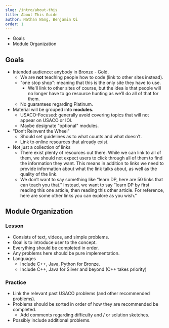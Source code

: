 ```yaml
---
slug: /intro/about-this
title: About This Guide
author: Nathan Wang, Benjamin Qi
order: 1
---
```


 - Goals
 - Module Organization

<!-- END DESCRIPTION -->

## Goals

 - Intended audience: anybody in Bronze - Gold.
   - We are **not** teaching people how to code (link to other sites instead).
   - "one stop shop": meaning that this is the only site they have to use. 
     - We'll link to other sites of course, but the idea is that people will no longer have to go resource hunting as we’ll do all of that for them. 
   - No guarantees regarding Platinum.
 - Material will be grouped into **modules.**
   - USACO-Focused: generally avoid covering topics that will not appear on USACO or IOI.
   - Maybe designate "optional" modules.
 - "Don’t Reinvent the Wheel"
   - Should set guidelines as to what counts and what doesn’t.
   - Link to online resources that already exist.
 - Not just a collection of links
   - There exist plenty of resources out there. While we can link to all of them, we should not expect users to click through all of them to find the information they want. This means in addition to links we need to provide information about what the link talks about, as well as the quality of the link.
   - We don’t want to say something like “learn DP, here are 50 links that can teach you that.” Instead, we want to say “learn DP by first reading this one article, then reading this other article. For reference, here are some other links you can explore as you wish.”

## Module Organization

### Lesson

 - Consists of text, videos, and simple problems.
 - Goal is to introduce user to the concept.
 - Everything should be completed in order.
 - Any problems here should be pure implementation.
 - Languages
   - Include C++, Java, Python for Bronze.
   - Include C++, Java for Silver and beyond (C++ takes priority)

### Practice

 - Link the relevant past USACO problems (and other recommended problems). 
 - Problems should be sorted in order of how they are recommended be completed. 
   - Add comments regarding difficulty and / or solution sketches.
 - Possibly include additional problems.
